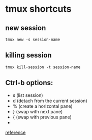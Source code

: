 # tmux shortcuts

## new session

    tmux new -s session-name

## killing session

    tmux kill-session -t session-name

## Ctrl-b options:

* s (list session)
* d (detach from the current session)
* % (create a horizontal pane)
* } (swap with next pane)
* { (swap with previous pane)
* 

[reference](https://danielmiessler.com/study/tmux/)
